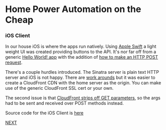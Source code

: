 # Home Power Automation on the Cheap
### iOS Client
In our house iOS is where the apps run natively. Using [Apple Swift](https://developer.apple.com/swift/) a light weight UI was created providing buttons to the API. It's nor far off from a generic [Hello World! app](https://www.appcoda.com/learnswift/build-your-first-app.html) with the addition of [how to make an HTTP POST request](https://www.tutorialspoint.com/how-to-make-an-http-post-request-on-ios-app-using-swift).

There's a couple hurdles introduced. The Sinatra server is plain text HTTP server and iOS is not happy. There are [work arounds](https://stackoverflow.com/questions/32941239/unable-to-access-https-web-service-from-ios) but it was easier to create a CloudFront CDN with the home server as the origin. You can make use of the generic CloudFront SSL cert or your own.

The second issue is that [CloudFront strips off GET parameters](https://forums.aws.amazon.com/thread.jspa?threadID=26478), so the args had to be sent and received over POST methods instead.

Source code for the iOS Client is [here](/iOS_client/)

[NEXT](/docs/timers.md)
